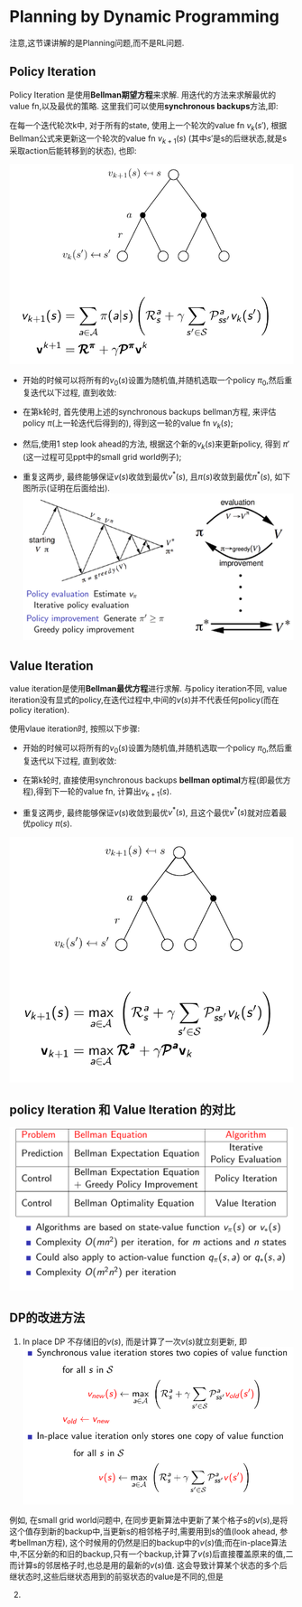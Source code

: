 #  Planning by Dynamic Programming

注意,这节课讲解的是Planning问题,而不是RL问题.

## Policy Iteration

Policy Iteration 是使用**Bellman期望方程**来求解. 用迭代的方法来求解最优的value fn,以及最优的策略.
这里我们可以使用**synchronous backups**方法,即:

在每一个迭代轮次k中, 对于所有的state, 使用上一个轮次的value fn $v_k(s')$, 根据Bellman公式来更新这一个轮次的value fn $v_{k+1}(s)$ (其中$s'$是s的后继状态,就是s采取action后能转移到的状态), 也即:

![title](https://raw.githubusercontent.com/HViktorTsoi/gitnote-image/master/gitnote/2019/05/28/1558975694364-1558975694365.png)

- 开始的时候可以将所有的$v_0(s)$设置为随机值,并随机选取一个policy  $\pi_0$,然后重复迭代以下过程, 直到收敛:

- 在第k轮时, 首先使用上述的synchronous backups bellman方程, 来评估policy $\pi$(上一轮迭代后得到的), 得到这一轮的value fn $v_k(s)$;

- 然后,使用1 step look ahead的方法, 根据这个新的$v_k(s)$来更新policy, 得到 $\pi'$(这一过程可见ppt中的small grid world例子);

- 重复这两步, 最终能够保证$v(s)$收敛到最优$v^*(s)$, 且$\pi(s)$收敛到最优$\pi^*(s)$, 如下图所示(证明在后面给出).
![title](https://raw.githubusercontent.com/HViktorTsoi/gitnote-image/master/gitnote/2019/05/28/1558976217618-1558976217623.png)

## Value Iteration

value iteration是使用**Bellman最优方程**进行求解.
与policy iteration不同, value iteration没有显式的policy,在迭代过程中,中间的$v(s)$并不代表任何policy(而在policy iteration).

使用vlaue iteration时, 按照以下步骤:

- 开始的时候可以将所有的$v_0(s)$设置为随机值,并随机选取一个policy  $\pi_0$,然后重复迭代以下过程, 直到收敛:

- 在第k轮时, 直接使用synchronous backups **bellman optimal**方程(即最优方程),得到下一轮的value fn, 计算出$v_{k+1}(s)$.

- 重复这两步, 最终能够保证$v(s)$收敛到最优$v^*(s)$, 且这个最优$v^*(s)$就对应着最优policy $\pi(s)$.

![title](https://raw.githubusercontent.com/HViktorTsoi/gitnote-image/master/gitnote/2019/05/29/1559059488985-1559059488991.png)

## policy Iteration 和 Value Iteration 的对比
![title](https://raw.githubusercontent.com/HViktorTsoi/gitnote-image/master/gitnote/2019/05/29/1559059648492-1559059648499.png)

## DP的改进方法

1. In place DP
不存储旧的$v(s)$,  而是计算了一次$v(s)$就立刻更新, 即
![title](https://raw.githubusercontent.com/HViktorTsoi/gitnote-image/master/gitnote/2019/05/29/1559060741000-1559060741001.png)

例如, 在small grid world问题中, 在同步更新算法中更新了某个格子s的$v(s)$,是将这个值存到新的backup中,当更新s的相邻格子时,需要用到s的值(look ahead, 参考bellman方程), 这个时候用的仍然是旧的backup中的$v(s)$值;而在in-place算法中,不区分新的和旧的backup,只有一个backup,计算了$v(s)$后直接覆盖原来的值,二而计算s的邻居格子时,也总是用的最新的$v(s)$值.
这会导致计算某个状态的多个后继状态时,这些后继状态用到的前驱状态的value是不同的,但是 

2. 
